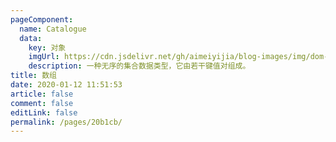 ```yaml
---
pageComponent: 
  name: Catalogue
  data: 
    key: 对象
    imgUrl: https://cdn.jsdelivr.net/gh/aimeiyijia/blog-images/img/dom-img.png
    description: 一种无序的集合数据类型，它由若干键值对组成。
title: 数组
date: 2020-01-12 11:51:53
article: false
comment: false
editLink: false
permalink: /pages/20b1cb/
---
```

